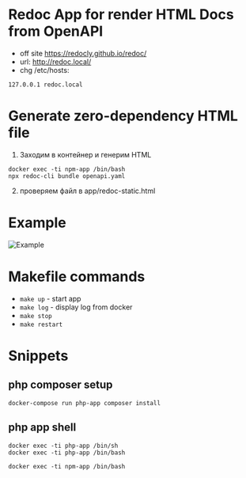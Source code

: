 # Redoc App for render HTML Docs from OpenAPI

- off site https://redocly.github.io/redoc/
- url: http://redoc.local/
- chg /etc/hosts: 
```
127.0.0.1 redoc.local
```

# Generate zero-dependency HTML file

1. Заходим в контейнер и генерим HTML 
```
docker exec -ti npm-app /bin/bash
npx redoc-cli bundle openapi.yaml
```
2. проверяем файл в app/redoc-static.html

# Example 

![Example](https://raw.githubusercontent.com/uptimizt/redoc.docker/master/example.png?token=AAOELYN2IBRN6ZXFZGOILJC6MHYDE "Example")


# Makefile commands
- `make up` - start app
- `make log` - display log from docker
- `make stop`
- `make restart`


# Snippets

## php composer setup
```
docker-compose run php-app composer install
```

## php app shell
```
docker exec -ti php-app /bin/sh
docker exec -ti php-app /bin/bash

docker exec -ti npm-app /bin/bash
```
